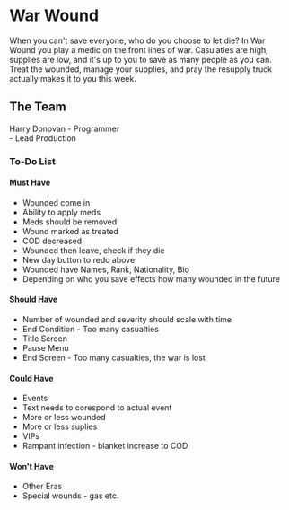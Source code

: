 # War Wound
When you can't save everyone, who do you choose to let die? 
In War Wound you play a medic on the front lines of war. Casulaties are high, supplies are low, and it's up to you to save as many people as you can. Treat the wounded, manage your supplies, and pray the resupply truck actually makes it to you this week.

## The Team
Harry Donovan - Programmer \
		- Lead Production

### To-Do List
#### Must Have
* Wounded come in 
* Ability to apply meds
* Meds should be removed
* Wound marked as treated
* COD decreased
* Wounded then leave, check if they die 
* New day button to redo above
* Wounded have Names, Rank, Nationality, Bio
* Depending on who you save effects how many wounded in the future

#### Should Have
* Number of wounded and severity should scale with time
* End Condition - Too many casualties
* Title Screen
* Pause Menu
* End Screen - Too many casualties, the war is lost

#### Could Have
* Events
* Text needs to corespond to actual event 
* More or less wounded
* More or less suplies
* VIPs
* Rampant infection - blanket increase to COD

#### Won't Have
* Other Eras
* Special wounds - gas etc.